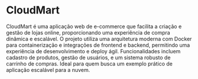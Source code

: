 # CloudMart

CloudMart é uma aplicação web de e-commerce que facilita a criação e gestão de lojas online, proporcionando uma experiência de compra dinâmica e escalável. O projeto utiliza uma arquitetura moderna com Docker para containerização e integrações de frontend e backend, permitindo uma experiência de desenvolvimento e deploy ágil. Funcionalidades incluem cadastro de produtos, gestão de usuários, e um sistema robusto de carrinho de compras. Ideal para quem busca um exemplo prático de aplicação escalável para a nuvem.
